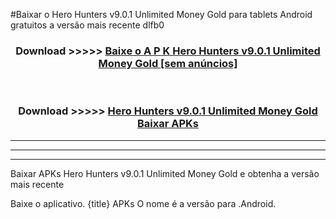 #Baixar o Hero Hunters v9.0.1 Unlimited Money Gold   para tablets Android gratuitos a versão mais recente dlfb0


<div align="center">
<h3>Download >>>>> <a href="https://pt-web.web.app/?pt= Hero Hunters v9.0.1 Unlimited Money Gold ">Baixe o A P K Hero Hunters v9.0.1 Unlimited Money Gold  [sem anúncios]</a></h3><br>

<h3>Download >>>>> <a href="https://pt-web.web.app/?pt= Hero Hunters v9.0.1 Unlimited Money Gold ">Hero Hunters v9.0.1 Unlimited Money Gold  Baixar APKs</a></h3>
</div>

----------------------------------------------------------

----------------------------------------------------------

----------------------------------------------------------

Baixar APKs Hero Hunters v9.0.1 Unlimited Money Gold  e obtenha a versão mais recente

Baixe o aplicativo. {title} APKs O nome é a versão para .Android.


